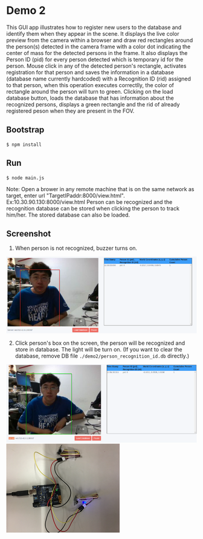 # Demo 2 

This GUI app illustrates how to register new users to the database and identify them when they appear in the scene. It displays the live color preview from the camera within a browser and draw red rectangles around the person(s) detected in the camera frame with a color dot indicating the center of mass for the detected persons in the frame. It also displays the Person ID (pid) for every person detected which is temporary id for the person. Mouse click in any of the detected person's rectangle, activates registration for that person and saves the information in a database (database name currently hardcoded) with a Recognition ID (rid) assigned to that person, when this operation executes correctlly, the color of rectangle around the person will turn to green. Clicking on the load database button, loads the database that has information about the recognized persons, displays a green rectangle and the rid of already registered peson when they are present in the FOV.

## Bootstrap

```
$ npm install
```

## Run

```
$ node main.js
```

Note: Open a brower in any remote machine that is on the same network as target, enter url "TargetIPaddr:8000/view.html". Ex:10.30.90.130:8000/view.html
Person can be recognized and the recognition database can be stored when clicking the person to track him/her. The stored database can also be loaded.

## Screenshot

1. When person is not recognized, buzzer turns on.

<img width="600" alt="Image" src="../doc/demo2/demo2_browser_red.png">

2. Click person's box on the screen, the person will be recognized and store in database. The light will be turn on. (If you want to clear the database, remove DB file `./demo2/person_recognition_id.db` directly.)

<img width="600" alt="Image" src="../doc/demo2/demo2_browser_green.png">
<img width="300" alt="Image" src="../doc/demo2/demo2_light.png">
